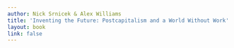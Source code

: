 ```yaml
---
author: Nick Srnicek & Alex Williams
title: 'Inventing the Future: Postcapitalism and a World Without Work'
layout: book
link: false
---
```


